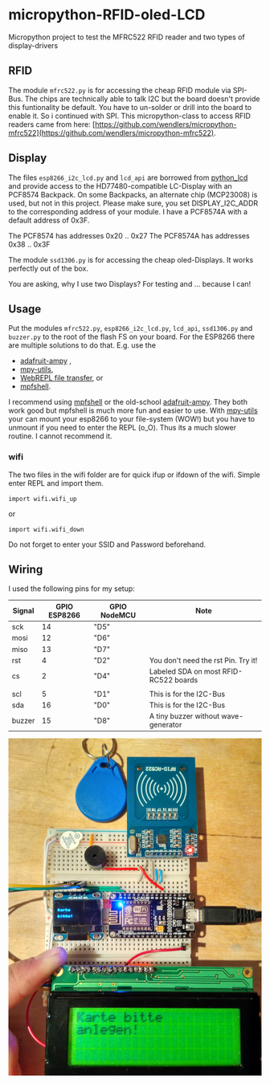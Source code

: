 # micropython-RFID-oled-LCD
Micropython project to test the MFRC522 RFID reader and two types of display-drivers

## RFID
The module ``mfrc522.py`` is for accessing the cheap RFID module via SPI-Bus. The chips are technically able to talk I2C but the board doesn't provide this funtionality be default. You have to un-solder or drill into the board to enable it. So i continued with SPI. This micropython-class to access RFID readers came from here: [https://github.com/wendlers/micropython-mfrc522](https://github.com/wendlers/micropython-mfrc522).

## Display
The files ``esp8266_i2c_lcd.py`` and ``lcd_api`` are borrowed from [python_lcd](https://github.com/dhylands/python_lcd) and provide access to the HD77480-compatible LC-Display with an PCF8574 Backpack. On some Backpacks, an alternate chip (MCP23008) is used, but not in this project. Please make sure, you set DISPLAY_I2C_ADDR to the corresponding address of your module. I have a PCF8574A with a default address of 0x3F.

The PCF8574 has addresses 0x20 .. 0x27
The PCF8574A has addresses 0x38 .. 0x3F

The module ``ssd1306.py`` is for accessing the cheap oled-Displays. It works perfectly out of the box.

You are asking, why I use two Displays? For testing and ... because I can!

## Usage
Put the modules ``mfrc522.py``, ``esp8266_i2c_lcd.py``, ``lcd_api``, ``ssd1306.py`` and ``buzzer.py`` to the root of the flash FS on your board. 
For the ESP8266 there are multiple solutions to do that. E.g. use the
* [adafruit-ampy](https://github.com/adafruit/ampy) , 
* [mpy-utils](https://github.com/nickzoic/mpy-utils), 
* [WebREPL file transfer](https://github.com/micropython/webrepl), or 
* [mpfshell](https://github.com/wendlers/mpfshell). 

I recommend using [mpfshell](https://github.com/wendlers/mpfshell) or the old-school [adafruit-ampy](https://github.com/adafruit/ampy). They both work good but mpfshell is much more fun and easier to use. With [mpy-utils](https://github.com/nickzoic/mpy-utils) your can mount your esp8266 to your file-system (WOW!) but you have to unmount if you need to enter the REPL (o_O). Thus its a much slower routine. I cannot recommend it.

### wifi
The two files in the wifi folder are for quick ifup or ifdown of the wifi. Simple enter REPL and import them.

    import wifi.wifi_up
or

    import wifi.wifi_down
Do not forget to enter your SSID and Password beforehand.

## Wiring
I used the following pins for my setup:

| Signal    | GPIO ESP8266 | GPIO NodeMCU   | Note                                 |
| --------- | ------------ | -------------- | ------------------------------------ |
| sck       | 14           | "D5"           |                                      |
| mosi      | 12           | "D6"           |                                      |
| miso      | 13           | "D7"           |                                      |
| rst       | 4            | "D2"           |You don't need the rst Pin. Try it!   |
| cs        | 2            | "D4"           |Labeled SDA on most RFID-RC522 boards |
|                                                                                  |
| scl       | 5            | "D1"           | This is for the I2C-Bus              |
| sda       | 16           | "D0"           | This is for the I2C-Bus              |
| buzzer    | 15           | "D8"           | A tiny buzzer without wave-generator |


![Image of the project](img/IMG_20180429_205754_HDR.jpg)
